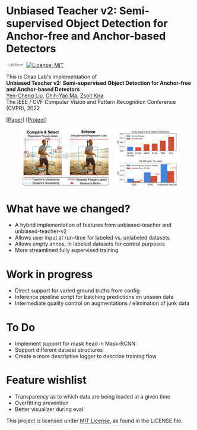 # Unbiased Teacher v2: Semi-supervised Object Detection for Anchor-free and Anchor-based Detectors

<img src="teaser/pytorch-logo-dark.png" width="10%"> [![License: MIT](https://img.shields.io/badge/License-MIT-yellow.svg)](https://opensource.org/licenses/MIT)

This is Chao Lab's implementation of <br>
**Unbiased Teacher v2: Semi-supervised Object Detection for Anchor-free and Anchor-based Detectors**<br>
[Yen-Cheng Liu](https://ycliu93.github.io/), [Chih-Yao Ma](https://chihyaoma.github.io/), [Zsolt Kira](https://www.cc.gatech.edu/~zk15/)<br>
The IEEE / CVF Computer Vision and Pattern Recognition Conference (CVPR), 2022 <br>

[[Paper](https://openaccess.thecvf.com/content/CVPR2022/papers/Liu_Unbiased_Teacher_v2_Semi-Supervised_Object_Detection_for_Anchor-Free_and_Anchor-Based_CVPR_2022_paper.pdf)] [[Project](https://ycliu93.github.io/projects/unbiasedteacher2.html)]

<p align="center">
<img src="teaser/teaser_utv2.png" width="85%">
</p>

# What have we changed?
- A hybrid implementation of features from unbiased-teacher and unbiased-teacher-v2
- Allows user input at run-time for labeled vs. unlabeled datasets
- Allows empty annos. in labeled datasets for control purposes
- More streamlined fully supervised training

# Work in progress
- Direct support for varied ground truths from config
- Inference pipeline script for batching predictions on unseen data
- Intermediate quality control on augmentations / elimination of junk data

# To Do
- Implement support for mask head in Mask-RCNN
- Support different dataset structures
- Create a more descriptive logger to describe training flow

# Feature wishlist
- Transparency as to which data are being loaded at a given time
- Overfitting prevention
- Better visualizer during eval.
  
This project is licensed under [MIT License](LICENSE), as found in the LICENSE file.
